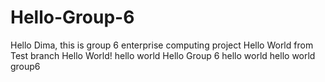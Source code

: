 # Hello-Group-6
Hello Dima, this is group 6 enterprise computing project
Hello World from Test branch
Hello World!
hello world
Hello Group 6
hello world
hello world group6
